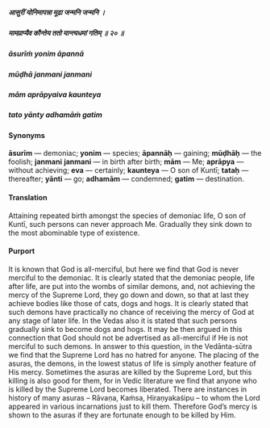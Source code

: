 ##### आसुरीं योनिमापन्ना मूढा जन्मनि जन्मनि ।
##### मामप्राप्यैव कौन्तेय ततो यान्त्यधमां गतिम् ॥ २० ॥

##### āsurīṁ yonim āpannā
##### mūḍhā janmani janmani
##### mām aprāpyaiva kaunteya
##### tato yānty adhamāṁ gatim

#### Synonyms

**āsurīm** — demoniac; **yonim** — species; **āpannāḥ** — gaining; **mūḍhāḥ** — the foolish; **janmani** **janmani** — in birth after birth; **mām** — Me; **aprāpya** — without achieving; **eva** — certainly; **kaunteya** — O son of Kuntī; **tataḥ** — thereafter; **yānti** — go; **adhamām** — condemned; **gatim** — destination.

#### Translation

Attaining repeated birth amongst the species of demoniac life, O son of Kuntī, such persons can never approach Me. Gradually they sink down to the most abominable type of existence.

#### Purport

It is known that God is all-merciful, but here we find that God is never merciful to the demoniac. It is clearly stated that the demoniac people, life after life, are put into the wombs of similar demons, and, not achieving the mercy of the Supreme Lord, they go down and down, so that at last they achieve bodies like those of cats, dogs and hogs. It is clearly stated that such demons have practically no chance of receiving the mercy of God at any stage of later life. In the Vedas also it is stated that such persons gradually sink to become dogs and hogs. It may be then argued in this connection that God should not be advertised as all-merciful if He is not merciful to such demons. In answer to this question, in the Vedānta-sūtra we find that the Supreme Lord has no hatred for anyone. The placing of the asuras, the demons, in the lowest status of life is simply another feature of His mercy. Sometimes the asuras are killed by the Supreme Lord, but this killing is also good for them, for in Vedic literature we find that anyone who is killed by the Supreme Lord becomes liberated. There are instances in history of many asuras – Rāvaṇa, Kaṁsa, Hiraṇyakaśipu – to whom the Lord appeared in various incarnations just to kill them. Therefore God’s mercy is shown to the asuras if they are fortunate enough to be killed by Him.